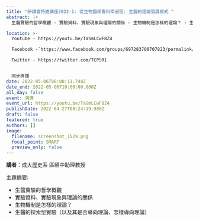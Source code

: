 ```yaml
---
title: "研讀會特邀講座2022-1: 從生物醫學看科學過程: 生醫的理論發展模式 "
abstract: |+
  生醫實驗的哲學概觀 - 實驗資料、實驗現象與理論的關係 - 生物機制是怎樣的理論？ - 生醫的探索型實驗（以及其是否導向理論、怎樣導向理論）

location: >-
  Youtube - https://youtu.be/TaSmLCwF8Z4

  Facebook -`https://www.facebook.com/groups/697283700707823/permalink/1405072443262275/ 

  Twitter - https://twitter.com/TCPSR1


  同步直播
date: 2022-05-06T08:00:11.748Z
date_end: 2022-05-06T10:00:00.000Z
all_day: false
event: 演講
event_url: https://youtu.be/TaSmLCwF8Z4
publishDate: 2022-04-27T08:24:19.980Z
draft: false
featured: true
authors: []
image:
  filename: screenshot_1529.png
  focal_point: SMART
  preview_only: false
---
```

**講者**：成大歷史系 區曣中助理教授

主題摘要: 

* 生醫實驗的哲學概觀
* 實驗資料、實驗現象與理論的關係
* 生物機制是怎樣的理論？
* 生醫的探索型實驗（以及其是否導向理論、怎樣導向理論）